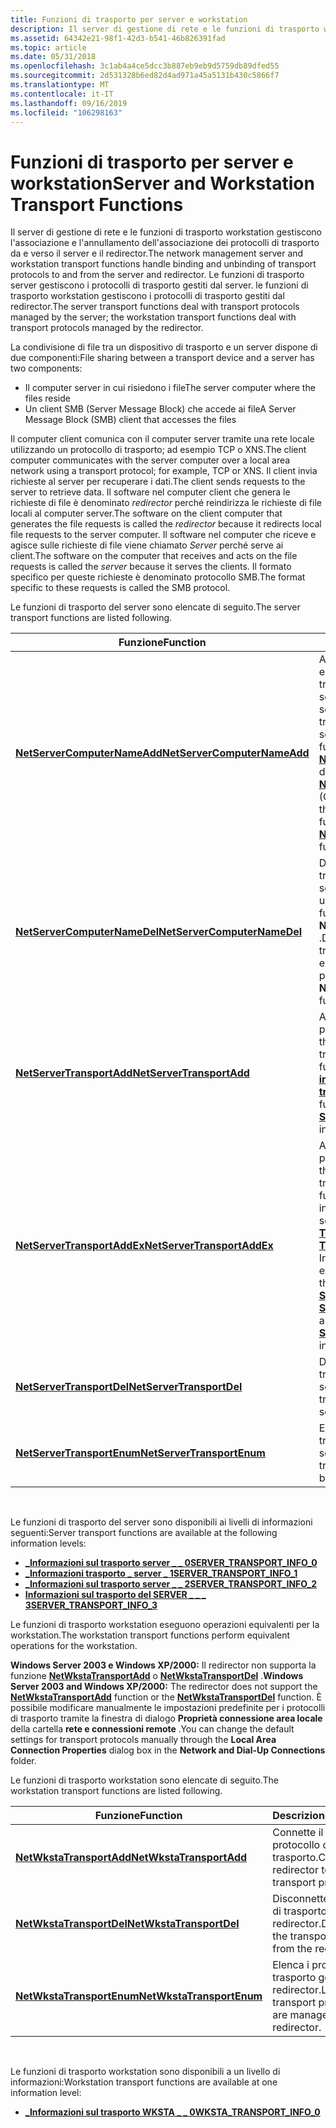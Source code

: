 ```yaml
---
title: Funzioni di trasporto per server e workstation
description: Il server di gestione di rete e le funzioni di trasporto workstation gestiscono l'associazione e l'annullamento dell'associazione dei protocolli di trasporto da e verso il server e il redirector.
ms.assetid: 64342e21-98f1-42d3-b541-46b826391fad
ms.topic: article
ms.date: 05/31/2018
ms.openlocfilehash: 3c1ab4a4ce5dcc3b887eb9eb9d5759db89dfed55
ms.sourcegitcommit: 2d531328b6ed82d4ad971a45a5131b430c5866f7
ms.translationtype: MT
ms.contentlocale: it-IT
ms.lasthandoff: 09/16/2019
ms.locfileid: "106298163"
---
```

# <a name="server-and-workstation-transport-functions"></a><span data-ttu-id="66553-103">Funzioni di trasporto per server e workstation</span><span class="sxs-lookup"><span data-stu-id="66553-103">Server and Workstation Transport Functions</span></span>

<span data-ttu-id="66553-104">Il server di gestione di rete e le funzioni di trasporto workstation gestiscono l'associazione e l'annullamento dell'associazione dei protocolli di trasporto da e verso il server e il redirector.</span><span class="sxs-lookup"><span data-stu-id="66553-104">The network management server and workstation transport functions handle binding and unbinding of transport protocols to and from the server and redirector.</span></span> <span data-ttu-id="66553-105">Le funzioni di trasporto server gestiscono i protocolli di trasporto gestiti dal server. le funzioni di trasporto workstation gestiscono i protocolli di trasporto gestiti dal redirector.</span><span class="sxs-lookup"><span data-stu-id="66553-105">The server transport functions deal with transport protocols managed by the server; the workstation transport functions deal with transport protocols managed by the redirector.</span></span>

<span data-ttu-id="66553-106">La condivisione di file tra un dispositivo di trasporto e un server dispone di due componenti:</span><span class="sxs-lookup"><span data-stu-id="66553-106">File sharing between a transport device and a server has two components:</span></span>

-   <span data-ttu-id="66553-107">Il computer server in cui risiedono i file</span><span class="sxs-lookup"><span data-stu-id="66553-107">The server computer where the files reside</span></span>
-   <span data-ttu-id="66553-108">Un client SMB (Server Message Block) che accede ai file</span><span class="sxs-lookup"><span data-stu-id="66553-108">A Server Message Block (SMB) client that accesses the files</span></span>

<span data-ttu-id="66553-109">Il computer client comunica con il computer server tramite una rete locale utilizzando un protocollo di trasporto; ad esempio TCP o XNS.</span><span class="sxs-lookup"><span data-stu-id="66553-109">The client computer communicates with the server computer over a local area network using a transport protocol; for example, TCP or XNS.</span></span> <span data-ttu-id="66553-110">Il client invia richieste al server per recuperare i dati.</span><span class="sxs-lookup"><span data-stu-id="66553-110">The client sends requests to the server to retrieve data.</span></span> <span data-ttu-id="66553-111">Il software nel computer client che genera le richieste di file è denominato *redirector* perché reindirizza le richieste di file locali al computer server.</span><span class="sxs-lookup"><span data-stu-id="66553-111">The software on the client computer that generates the file requests is called the *redirector* because it redirects local file requests to the server computer.</span></span> <span data-ttu-id="66553-112">Il software nel computer che riceve e agisce sulle richieste di file viene chiamato *Server* perché serve ai client.</span><span class="sxs-lookup"><span data-stu-id="66553-112">The software on the computer that receives and acts on the file requests is called the *server* because it serves the clients.</span></span> <span data-ttu-id="66553-113">Il formato specifico per queste richieste è denominato protocollo SMB.</span><span class="sxs-lookup"><span data-stu-id="66553-113">The format specific to these requests is called the SMB protocol.</span></span>

<span data-ttu-id="66553-114">Le funzioni di trasporto del server sono elencate di seguito.</span><span class="sxs-lookup"><span data-stu-id="66553-114">The server transport functions are listed following.</span></span>



| <span data-ttu-id="66553-115">Funzione</span><span class="sxs-lookup"><span data-stu-id="66553-115">Function</span></span>                                                     | <span data-ttu-id="66553-116">Descrizione</span><span class="sxs-lookup"><span data-stu-id="66553-116">Description</span></span>                                                                                                                                                                                                                                                                                                                 |
|--------------------------------------------------------------|-----------------------------------------------------------------------------------------------------------------------------------------------------------------------------------------------------------------------------------------------------------------------------------------------------------------------------|
| [<span data-ttu-id="66553-117">**NetServerComputerNameAdd**</span><span class="sxs-lookup"><span data-stu-id="66553-117">**NetServerComputerNameAdd**</span></span>](/windows/desktop/api/Lmserver/nf-lmserver-netservercomputernameadd) | <span data-ttu-id="66553-118">Associa un nome di server emulato a ogni protocollo di trasporto su cui è attivo un server.</span><span class="sxs-lookup"><span data-stu-id="66553-118">Binds an emulated server name to each of the transport protocols on which a server is active.</span></span> <span data-ttu-id="66553-119">(Combina le funzionalità della funzione [**NetServerTransportEnum**](/windows/desktop/api/Lmserver/nf-lmserver-netservertransportenum) e della funzione [**NetServerTransportAddEx**](/windows/desktop/api/Lmserver/nf-lmserver-netservertransportaddex) ).</span><span class="sxs-lookup"><span data-stu-id="66553-119">(Combines the functionality of the [**NetServerTransportEnum**](/windows/desktop/api/Lmserver/nf-lmserver-netservertransportenum) function and the [**NetServerTransportAddEx**](/windows/desktop/api/Lmserver/nf-lmserver-netservertransportaddex) function.)</span></span>                                            |
| [<span data-ttu-id="66553-120">**NetServerComputerNameDel**</span><span class="sxs-lookup"><span data-stu-id="66553-120">**NetServerComputerNameDel**</span></span>](/windows/desktop/api/Lmserver/nf-lmserver-netservercomputernamedel) | <span data-ttu-id="66553-121">Disconnette ogni protocollo di trasporto di rete da un nome di server emulato impostato da una chiamata precedente alla funzione **NetServerComputerNameAdd** .</span><span class="sxs-lookup"><span data-stu-id="66553-121">Disconnects each network transport protocol from an emulated server name set by a previous call to the **NetServerComputerNameAdd** function.</span></span>                                                                                                                                                                               |
| [<span data-ttu-id="66553-122">**NetServerTransportAdd**</span><span class="sxs-lookup"><span data-stu-id="66553-122">**NetServerTransportAdd**</span></span>](/windows/desktop/api/Lmserver/nf-lmserver-netservertransportadd)       | <span data-ttu-id="66553-123">Associa il server specificato al protocollo di trasporto.</span><span class="sxs-lookup"><span data-stu-id="66553-123">Binds the specified server to the transport protocol.</span></span> <span data-ttu-id="66553-124">Questa funzione supporta solo il livello [**informazioni \_ \_ \_ 0 del trasporto server**](/windows/desktop/api/Lmserver/ns-lmserver-server_transport_info_0) .</span><span class="sxs-lookup"><span data-stu-id="66553-124">(This function supports only the [**SERVER\_TRANSPORT\_INFO\_0**](/windows/desktop/api/Lmserver/ns-lmserver-server_transport_info_0) information level.)</span></span>                                                                                                                                                |
| [<span data-ttu-id="66553-125">**NetServerTransportAddEx**</span><span class="sxs-lookup"><span data-stu-id="66553-125">**NetServerTransportAddEx**</span></span>](/windows/desktop/api/Lmserver/nf-lmserver-netservertransportaddex)   | <span data-ttu-id="66553-126">Associa il server specificato al protocollo di trasporto.</span><span class="sxs-lookup"><span data-stu-id="66553-126">Binds the specified server to the transport protocol.</span></span> <span data-ttu-id="66553-127">Questa funzione estesa supporta le informazioni sul trasporto server [**\_ \_ \_ 1**](/windows/desktop/api/Lmserver/ns-lmserver-server_transport_info_1), [**server \_ Transport \_ info \_ 2**](/windows/desktop/api/Lmserver/ns-lmserver-server_transport_info_2)e [**server \_ Transport info \_ \_ 3**](/windows/desktop/api/Lmserver/ns-lmserver-server_transport_info_3) Information levels.</span><span class="sxs-lookup"><span data-stu-id="66553-127">(This extended function supports the [**SERVER\_TRANSPORT\_INFO\_1**](/windows/desktop/api/Lmserver/ns-lmserver-server_transport_info_1), [**SERVER\_TRANSPORT\_INFO\_2**](/windows/desktop/api/Lmserver/ns-lmserver-server_transport_info_2), and [**SERVER\_TRANSPORT\_INFO\_3**](/windows/desktop/api/Lmserver/ns-lmserver-server_transport_info_3) information levels.)</span></span> |
| [<span data-ttu-id="66553-128">**NetServerTransportDel**</span><span class="sxs-lookup"><span data-stu-id="66553-128">**NetServerTransportDel**</span></span>](/windows/desktop/api/Lmserver/nf-lmserver-netservertransportdel)       | <span data-ttu-id="66553-129">Disconnette il protocollo di trasporto dal server.</span><span class="sxs-lookup"><span data-stu-id="66553-129">Disconnects the transport protocol from the server.</span></span>                                                                                                                                                                                                                                                                         |
| [<span data-ttu-id="66553-130">**NetServerTransportEnum**</span><span class="sxs-lookup"><span data-stu-id="66553-130">**NetServerTransportEnum**</span></span>](/windows/desktop/api/Lmserver/nf-lmserver-netservertransportenum)     | <span data-ttu-id="66553-131">Enumera i protocolli di trasporto gestiti dal server.</span><span class="sxs-lookup"><span data-stu-id="66553-131">Enumerates the transport protocols managed by the server.</span></span>                                                                                                                                                                                                                                                                   |



 

<span data-ttu-id="66553-132">Le funzioni di trasporto del server sono disponibili ai livelli di informazioni seguenti:</span><span class="sxs-lookup"><span data-stu-id="66553-132">Server transport functions are available at the following information levels:</span></span>

-   [<span data-ttu-id="66553-133">**\_Informazioni sul trasporto server \_ \_ 0**</span><span class="sxs-lookup"><span data-stu-id="66553-133">**SERVER\_TRANSPORT\_INFO\_0**</span></span>](/windows/desktop/api/Lmserver/ns-lmserver-server_transport_info_0)
-   [<span data-ttu-id="66553-134">**\_Informazioni trasporto \_ server \_ 1**</span><span class="sxs-lookup"><span data-stu-id="66553-134">**SERVER\_TRANSPORT\_INFO\_1**</span></span>](/windows/desktop/api/Lmserver/ns-lmserver-server_transport_info_1)
-   [<span data-ttu-id="66553-135">**\_Informazioni sul trasporto server \_ \_ 2**</span><span class="sxs-lookup"><span data-stu-id="66553-135">**SERVER\_TRANSPORT\_INFO\_2**</span></span>](/windows/desktop/api/Lmserver/ns-lmserver-server_transport_info_2)
-   [<span data-ttu-id="66553-136">**Informazioni sul trasporto del SERVER \_ \_ \_ 3**</span><span class="sxs-lookup"><span data-stu-id="66553-136">**SERVER\_TRANSPORT\_INFO\_3**</span></span>](/windows/desktop/api/Lmserver/ns-lmserver-server_transport_info_3)

<span data-ttu-id="66553-137">Le funzioni di trasporto workstation eseguono operazioni equivalenti per la workstation.</span><span class="sxs-lookup"><span data-stu-id="66553-137">The workstation transport functions perform equivalent operations for the workstation.</span></span>

<span data-ttu-id="66553-138">**Windows Server 2003 e Windows XP/2000:** Il redirector non supporta la funzione [**NetWkstaTransportAdd**](/windows/desktop/api/lmwksta/nf-lmwksta-netwkstatransportadd) o [**NetWkstaTransportDel**](/windows/desktop/api/lmwksta/nf-lmwksta-netwkstatransportdel) .</span><span class="sxs-lookup"><span data-stu-id="66553-138">**Windows Server 2003 and Windows XP/2000:** The redirector does not support the [**NetWkstaTransportAdd**](/windows/desktop/api/lmwksta/nf-lmwksta-netwkstatransportadd) function or the [**NetWkstaTransportDel**](/windows/desktop/api/lmwksta/nf-lmwksta-netwkstatransportdel) function.</span></span> <span data-ttu-id="66553-139">È possibile modificare manualmente le impostazioni predefinite per i protocolli di trasporto tramite la finestra di dialogo **Proprietà connessione area locale** della cartella **rete e connessioni remote** .</span><span class="sxs-lookup"><span data-stu-id="66553-139">You can change the default settings for transport protocols manually through the **Local Area Connection Properties** dialog box in the **Network and Dial-Up Connections** folder.</span></span>

<span data-ttu-id="66553-140">Le funzioni di trasporto workstation sono elencate di seguito.</span><span class="sxs-lookup"><span data-stu-id="66553-140">The workstation transport functions are listed following.</span></span>



| <span data-ttu-id="66553-141">Funzione</span><span class="sxs-lookup"><span data-stu-id="66553-141">Function</span></span>                                               | <span data-ttu-id="66553-142">Descrizione</span><span class="sxs-lookup"><span data-stu-id="66553-142">Description</span></span>                                                       |
|--------------------------------------------------------|-------------------------------------------------------------------|
| [<span data-ttu-id="66553-143">**NetWkstaTransportAdd**</span><span class="sxs-lookup"><span data-stu-id="66553-143">**NetWkstaTransportAdd**</span></span>](/windows/desktop/api/lmwksta/nf-lmwksta-netwkstatransportadd)   | <span data-ttu-id="66553-144">Connette il redirector al protocollo di trasporto.</span><span class="sxs-lookup"><span data-stu-id="66553-144">Connects the redirector to the transport protocol.</span></span>                |
| [<span data-ttu-id="66553-145">**NetWkstaTransportDel**</span><span class="sxs-lookup"><span data-stu-id="66553-145">**NetWkstaTransportDel**</span></span>](/windows/desktop/api/lmwksta/nf-lmwksta-netwkstatransportdel)   | <span data-ttu-id="66553-146">Disconnette il protocollo di trasporto dal redirector.</span><span class="sxs-lookup"><span data-stu-id="66553-146">Disconnects the transport protocol from the redirector.</span></span>           |
| [<span data-ttu-id="66553-147">**NetWkstaTransportEnum**</span><span class="sxs-lookup"><span data-stu-id="66553-147">**NetWkstaTransportEnum**</span></span>](/windows/desktop/api/Lmwksta/nf-lmwksta-netwkstatransportenum) | <span data-ttu-id="66553-148">Elenca i protocolli di trasporto gestiti dal redirector.</span><span class="sxs-lookup"><span data-stu-id="66553-148">Lists the transport protocols that are managed by the redirector.</span></span> |



 

<span data-ttu-id="66553-149">Le funzioni di trasporto workstation sono disponibili a un livello di informazioni:</span><span class="sxs-lookup"><span data-stu-id="66553-149">Workstation transport functions are available at one information level:</span></span>

-   [<span data-ttu-id="66553-150">**\_Informazioni sul trasporto WKSTA \_ \_ 0**</span><span class="sxs-lookup"><span data-stu-id="66553-150">**WKSTA\_TRANSPORT\_INFO\_0**</span></span>](/windows/desktop/api/Lmwksta/ns-lmwksta-wksta_transport_info_0)

 

 




